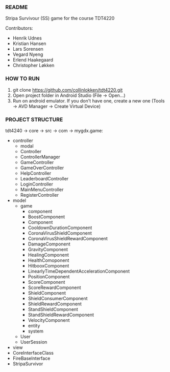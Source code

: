 ### README
Stripa Survivour (SS) game for the course TDT4220

Contributors:
* Henrik Udnes
* Kristian Hansen
* Lars Sorensen
* Vegard Nyeng
* Erlend Haakegaard
* Christopher Løkken

### HOW TO RUN

1. git clone https://github.com/collinlokken/tdt4220.git
2. Open project folder in Android Studio (File -> Open...)
3. Run on android emulator. If you don't have one, create a new one (Tools -> AVD Manager -> Create Virtual Device)

### PROJECT STRUCTURE

tdt4240 -> core -> src -> com -> mygdx.game:
* controller
  * modal
  * Controller
  * ControllerManager
  * GameController
  * GameOverController
  * HelpController
  * LeaderboardController
  * LoginController
  * MainMenuController
  * RegisterController
* model
  * game
    * component
     * BoostComponent
     * Component
     * CooldownDurationComponent
     * CoronaVirusShieldComponent
     * CoronaVirusShieldRewardComponent
     * DamageComponent
     * GravityComponent
     * HealingComponent
     * HealthComoponent
     * HitbooxComponent
     * LinearlyTimeDependentAccelerationComponent
     * PositionComponent
     * ScoreComponent
     * ScoreRewardComponent
     * ShieldComponent
     * ShieldConsumerComponent
     * ShieldRewardComponent
     * StandShieldComponent
     * StandShieldRewardComponent
     * VelocityComponent
    * entity
    * system
  * User
  * UserSession
* view
* CoreInterfaceClass
* FireBaseInterface
* StripaSurvivor
